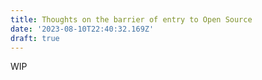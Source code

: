 ```yaml
---
title: Thoughts on the barrier of entry to Open Source
date: '2023-08-10T22:40:32.169Z'
draft: true
---
```


WIP
